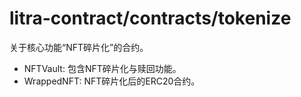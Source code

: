 # litra-contract/contracts/tokenize
关于核心功能“NFT碎片化”的合约。

- NFTVault: 包含NFT碎片化与赎回功能。
- WrappedNFT: NFT碎片化后的ERC20合约。